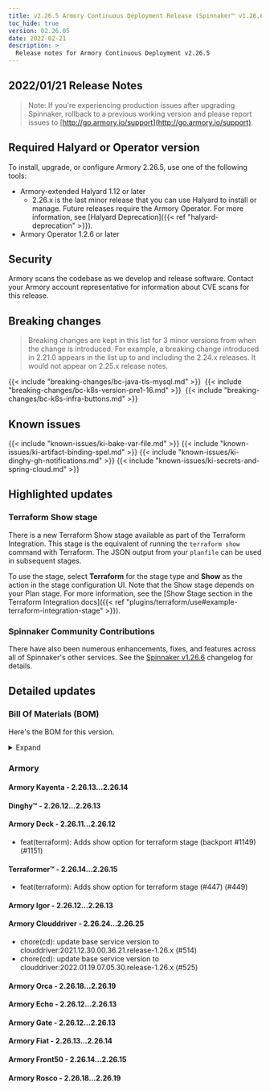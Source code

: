 ```yaml
---
title: v2.26.5 Armory Continuous Deployment Release (Spinnaker™ v1.26.6)
toc_hide: true
version: 02.26.05
date: 2022-02-21
description: >
  Release notes for Armory Continuous Deployment v2.26.5
---
```


## 2022/01/21 Release Notes

> Note: If you're experiencing production issues after upgrading Spinnaker, rollback to a previous working version and please report issues to [http://go.armory.io/support](http://go.armory.io/support).

## Required Halyard or Operator version

To install, upgrade, or configure Armory 2.26.5, use one of the following tools:
​
- Armory-extended Halyard 1.12 or later
  - 2.26.x is the last minor release that you can use Halyard to install or manage. Future releases require the Armory Operator. For more information, see [Halyard Deprecation]({{< ref "halyard-deprecation" >}}).
​
- Armory Operator 1.2.6 or later

## Security

Armory scans the codebase as we develop and release software. Contact your Armory account representative for information about CVE scans for this release.

## Breaking changes
<!-- Copy/paste from the previous version if there are recent ones. We can drop breaking changes after 3 minor versions. Add new ones from OSS and Armory. -->

> Breaking changes are kept in this list for 3 minor versions from when the change is introduced. For example, a breaking change introduced in 2.21.0 appears in the list up to and including the 2.24.x releases. It would not appear on 2.25.x release notes.

{{< include "breaking-changes/bc-java-tls-mysql.md" >}}
​
{{< include "breaking-changes/bc-k8s-version-pre1-16.md" >}}
​
{{< include "breaking-changes/bc-k8s-infra-buttons.md" >}}

## Known issues
<!-- Copy/paste known issues from the previous version if they're not fixed. Add new ones from OSS and Armory. If there aren't any issues, state that so readers don't think we forgot to fill out this section. -->

{{< include "known-issues/ki-bake-var-file.md" >}}
{{< include "known-issues/ki-artifact-binding-spel.md" >}}
{{< include "known-issues/ki-dinghy-gh-notifications.md" >}}
{{< include "known-issues/ki-secrets-and-spring-cloud.md" >}}

## Highlighted updates

<!--
Each item category (such as UI) under here should be an h3 (###). List the following info that service owners should be able to provide:
- Major changes or new features we want to call out for Armory and OSS. Changes should be grouped under end user understandable sections. For example, instead of Deck, use UI. Instead of Fiat, use Permissions.
- Fixes to any known issues from previous versions that we have in release notes. These can all be grouped under a Fixed issues H3.
-->

### Terraform Show stage

There is a new Terraform Show stage available as part of the Terraform Integration. This stage is the equivalent of running the `terraform show` command with Terraform. The JSON output from your `planfile` can be used in subsequent stages.

To use the stage, select **Terraform** for the stage type and **Show** as the action in the stage configuration UI. Note that the Show stage depends on your Plan stage. For more information, see the [Show Stage section in the Terraform Integration docs]({{< ref "plugins/terraform/use#example-terraform-integration-stage" >}}).


###  Spinnaker Community Contributions

There have also been numerous enhancements, fixes, and features across all of Spinnaker's other services. See the
[Spinnaker v1.26.6](https://www.spinnaker.io/changelogs/1.26.6-changelog/) changelog for details.

## Detailed updates

### Bill Of Materials (BOM)

Here's the BOM for this version.
<details><summary>Expand</summary>
<pre class="highlight">
<code>version: 2.26.5
timestamp: "2022-01-19 21:15:17"
services:
    clouddriver:
        commit: 2957f1021447910d60f0f6e9e290988c9b5a11e0
        version: 2.26.25
    deck:
        commit: 0180fcf0a08b0121c5d9af9d3c589487368ad7f4
        version: 2.26.12
    dinghy:
        commit: d1406fad85771d7f44a266d3302d6195c00d7ec2
        version: 2.26.13
    echo:
        commit: ce4f4ed265be8cb746784c6fd4bed7bf5156107e
        version: 2.26.13
    fiat:
        commit: e46182a670fc9bac7c02f809df7ffe65c89ba148
        version: 2.26.14
    front50:
        commit: 7e14c30538a9b97468aba0360408abf4a06bc0dd
        version: 2.26.15
    gate:
        commit: 41c92b2d613e47521c60d2c9036504ff405fbb91
        version: 2.26.13
    igor:
        commit: 889135384533cd723c0a6377a37a7365cf92a8b2
        version: 2.26.13
    kayenta:
        commit: 2403ad86e76898a65939ebdf879bf287fa8b1429
        version: 2.26.14
    monitoring-daemon:
        version: 2.26.0
    monitoring-third-party:
        version: 2.26.0
    orca:
        commit: 624af61e6bf75bc92e67a6bef6439f8ae29ec79a
        version: 2.26.19
    rosco:
        commit: cbb42562fad6583e6efcb24a7378cb6fd84668f0
        version: 2.26.19
    terraformer:
        commit: 0cded7056eeecbb85a70a1b94fe1ce83613295bf
        version: 2.26.15
dependencies:
    redis:
        version: 2:2.8.4-2
artifactSources:
    dockerRegistry: docker.io/armory
</code>
</pre>
</details>

### Armory


#### Armory Kayenta - 2.26.13...2.26.14


#### Dinghy™ - 2.26.12...2.26.13


#### Armory Deck - 2.26.11...2.26.12

  - feat(terraform): Adds show option for terraform stage (backport #1149) (#1151)

#### Terraformer™ - 2.26.14...2.26.15

  - feat(terraform): Adds show option for terraform stage (#447) (#449)

#### Armory Igor - 2.26.12...2.26.13


#### Armory Clouddriver - 2.26.24...2.26.25

  - chore(cd): update base service version to clouddriver:2021.12.30.00.36.21.release-1.26.x (#514)
  - chore(cd): update base service version to clouddriver:2022.01.19.07.05.30.release-1.26.x (#525)

#### Armory Orca - 2.26.18...2.26.19


#### Armory Echo - 2.26.12...2.26.13


#### Armory Gate - 2.26.12...2.26.13


#### Armory Fiat - 2.26.13...2.26.14


#### Armory Front50 - 2.26.14...2.26.15


#### Armory Rosco - 2.26.18...2.26.19


